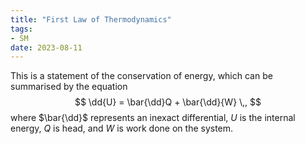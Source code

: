 ```yaml
---
title: "First Law of Thermodynamics"
tags:
- SM
date: 2023-08-11
---
```


This is a statement of the conservation of energy, which can be summarised by the equation 
$$
\dd{U} = \bar{\dd}Q + \bar{\dd}{W} \,,
$$
where $\bar{\dd}$ represents an inexact differential, $U$ is the internal energy, $Q$ is head, and $W$ is work done on the system.
